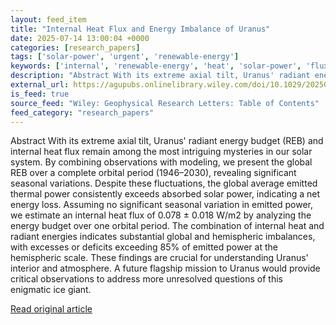 ```yaml
---
layout: feed_item
title: "Internal Heat Flux and Energy Imbalance of Uranus"
date: 2025-07-14 13:00:04 +0000
categories: [research_papers]
tags: ['solar-power', 'urgent', 'renewable-energy']
keywords: ['internal', 'renewable-energy', 'heat', 'solar-power', 'flux', 'urgent']
description: "Abstract With its extreme axial tilt, Uranus' radiant energy budget (REB) and internal heat flux remain among the most intriguing mysteries in our solar system"
external_url: https://agupubs.onlinelibrary.wiley.com/doi/10.1029/2025GL115660?af=R
is_feed: true
source_feed: "Wiley: Geophysical Research Letters: Table of Contents"
feed_category: "research_papers"
---
```


Abstract With its extreme axial tilt, Uranus' radiant energy budget (REB) and internal heat flux remain among the most intriguing mysteries in our solar system. By combining observations with modeling, we present the global REB over a complete orbital period (1946–2030), revealing significant seasonal variations. Despite these fluctuations, the global average emitted thermal power consistently exceeds absorbed solar power, indicating a net energy loss. Assuming no significant seasonal variation in emitted power, we estimate an internal heat flux of 0.078 ± 0.018 W/m2 by analyzing the energy budget over one orbital period. The combination of internal heat and radiant energies indicates substantial global and hemispheric imbalances, with excesses or deficits exceeding 85% of emitted power at the hemispheric scale. These findings are crucial for understanding Uranus' interior and atmosphere. A future flagship mission to Uranus would provide critical observations to address more unresolved questions of this enigmatic ice giant.

[Read original article](https://agupubs.onlinelibrary.wiley.com/doi/10.1029/2025GL115660?af=R)
